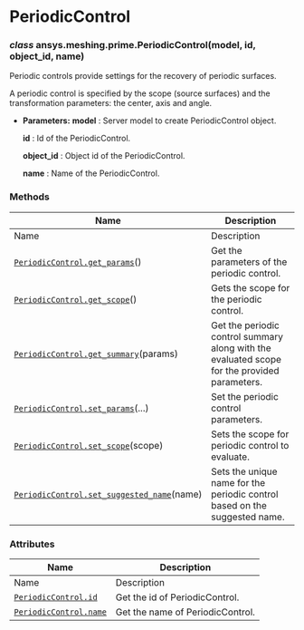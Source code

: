 # PeriodicControl

<a id="ansys.meshing.prime.PeriodicControl"></a>

### *class* ansys.meshing.prime.PeriodicControl(model, id, object_id, name)

Periodic controls provide settings for the recovery of periodic surfaces.

A periodic control is specified by the scope (source surfaces) and the transformation parameters: the center, axis and angle.

* **Parameters:**
  **model**
  : Server model to create PeriodicControl object.

  **id**
  : Id of the PeriodicControl.

  **object_id**
  : Object id of the PeriodicControl.

  **name**
  : Name of the PeriodicControl.

<!-- !! processed by numpydoc !! -->

### Methods

| Name | Description |
|----------------------------------------------------------------------------------------------------------------------------------------------------------------|----------------------------------------------------------------------------------------------|
| Name | Description |
| [`PeriodicControl.get_params`](ansys.meshing.prime.PeriodicControl.get_params.md#ansys.meshing.prime.PeriodicControl.get_params)()                             | Get the parameters of the periodic control.                                                  |
| [`PeriodicControl.get_scope`](ansys.meshing.prime.PeriodicControl.get_scope.md#ansys.meshing.prime.PeriodicControl.get_scope)()                                | Gets the scope for the periodic control.                                                     |
| [`PeriodicControl.get_summary`](ansys.meshing.prime.PeriodicControl.get_summary.md#ansys.meshing.prime.PeriodicControl.get_summary)(params)                    | Get the periodic control summary along with the evaluated scope for the provided parameters. |
| [`PeriodicControl.set_params`](ansys.meshing.prime.PeriodicControl.set_params.md#ansys.meshing.prime.PeriodicControl.set_params)(...)                          | Set the periodic control parameters.                                                         |
| [`PeriodicControl.set_scope`](ansys.meshing.prime.PeriodicControl.set_scope.md#ansys.meshing.prime.PeriodicControl.set_scope)(scope)                           | Sets the scope for periodic control to evaluate.                                             |
| [`PeriodicControl.set_suggested_name`](ansys.meshing.prime.PeriodicControl.set_suggested_name.md#ansys.meshing.prime.PeriodicControl.set_suggested_name)(name) | Sets the unique name for the periodic control based on the suggested name.                   |

### Attributes

| Name | Description |
|----------------------------------------------------------------------------------------------------------------|----------------------------------|
| Name | Description |
| [`PeriodicControl.id`](ansys.meshing.prime.PeriodicControl.id.md#ansys.meshing.prime.PeriodicControl.id)       | Get the id of PeriodicControl.   |
| [`PeriodicControl.name`](ansys.meshing.prime.PeriodicControl.name.md#ansys.meshing.prime.PeriodicControl.name) | Get the name of PeriodicControl. |
<!-- vale on -->